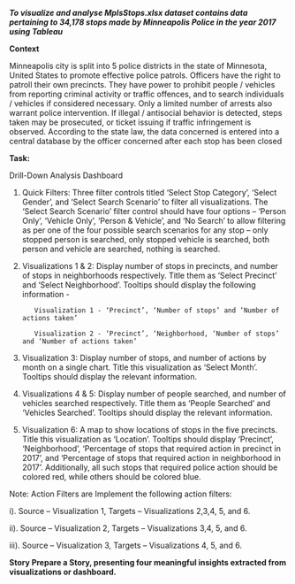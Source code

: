  ***To visualize and analyse MplsStops.xlsx dataset contains data pertaining to 34,178 stops made by
Minneapolis Police in the year 2017  using Tableau*** 
 
 
**Context** 

Minneapolis city is split into 5 police districts in the state of Minnesota, United States to promote effective police patrols. Officers have the right to patroll their own precincts. They have power to prohibit people / vehicles from reporting criminal activity or traffic offences, and to search individuals / vehicles if considered necessary.
Only a limited number of arrests also warrant police intervention. If illegal / antisocial behavior is detected, steps taken may be prosecuted, or ticket issuing if traffic infringement is observed. According to the state law, the data concerned is entered into a central database by the officer concerned after each stop has been closed

**Task:**

Drill-Down Analysis Dashboard

1. Quick Filters: Three filter controls titled ‘Select Stop Category’, ‘Select Gender’, and ‘Select Search Scenario’ to filter all visualizations. The ‘Select Search Scenario’ filter control should have four options – ‘Person Only’, ‘Vehicle Only’, ‘Person & Vehicle’, and ‘No Search’ to allow filtering as per one of the four possible search scenarios for any stop – only stopped person is searched, only stopped vehicle is searched, both person and vehicle are searched, nothing is searched.

2. Visualizations 1 & 2: Display number of stops in precincts, and number of stops in neighborhoods respectively. Title them as ‘Select Precinct’ and ‘Select Neighborhood’.
Tooltips should display the following information -

          Visualization 1 - ‘Precinct’, ‘Number of stops’ and ‘Number of actions taken’

          Visualization 2 - ‘Precinct’, ‘Neighborhood, ‘Number of stops’ and ‘Number of actions taken’

3. Visualization 3: Display number of stops, and number of actions by month on a single chart.
Title this visualization as ‘Select Month’. Tooltips should display the relevant information. 

4. Visualizations 4 & 5: Display number of people searched, and number of vehicles searched
respectively. Title them as ‘People Searched’ and ‘Vehicles Searched’. Tooltips should display
the relevant information.

6. Visualization 6: A map to show locations of stops in the five precincts. Title this visualization as ‘Location’. Tooltips should display ‘Precinct’, ‘Neighborhood’, ‘Percentage of stops that required action in precinct in 2017’, and ‘Percentage of stops that required action in neighborhood in 2017’. Additionally, all such stops that required police action should be colored red, while others should be colored blue. 

Note: Action Filters are Implement the following action filters:

i). Source – Visualization 1, Targets – Visualizations 2,3,4, 5, and 6.

ii). Source – Visualization 2, Targets – Visualizations 3,4, 5, and 6.

iii). Source – Visualization 3, Targets – Visualizations 4, 5, and 6.

**Story
Prepare a Story, presenting four meaningful insights extracted from visualizations or
dashboard.**
